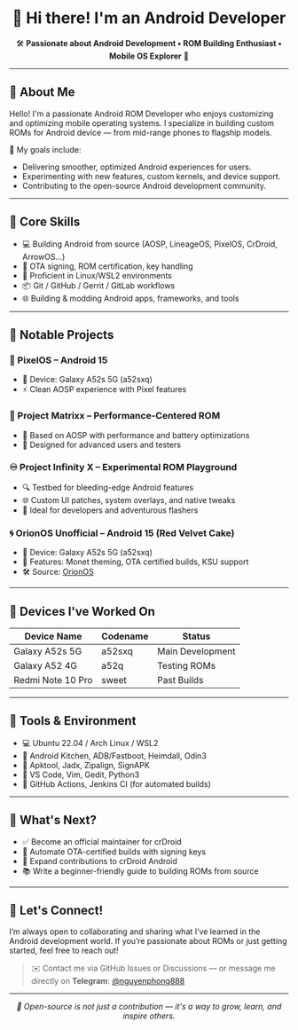 <h1 align="center">👋 Hi there! I'm an Android Developer</h1>

<p align="center">
  🛠️ <strong>Passionate about Android Development • ROM Building Enthusiast • Mobile OS Explorer</strong> 📱
</p>

---

## 📖 About Me

Hello! I'm a passionate Android ROM Developer who enjoys customizing and optimizing mobile operating systems. I specialize in building custom ROMs for Android device — from mid-range phones to flagship models.

🔧 My goals include:
- Delivering smoother, optimized Android experiences for users.
- Experimenting with new features, custom kernels, and device support.
- Contributing to the open-source Android development community.

---

## 🧠 Core Skills

- 💻 Building Android from source (AOSP, LineageOS, PixelOS, CrDroid, ArrowOS...)
- 🧩 OTA signing, ROM certification, key handling
- 🐧 Proficient in Linux/WSL2 environments
- 📦 Git / GitHub / Gerrit / GitLab workflows
- 🌐 Building & modding Android apps, frameworks, and tools

---

## 🚀 Notable Projects

### 🌈 PixelOS – Android 15
- 📱 Device: Galaxy A52s 5G (a52sxq)
- ⚡ Clean AOSP experience with Pixel features

### 🧪 Project Matrixx – Performance-Centered ROM
- 🧬 Based on AOSP with performance and battery optimizations
- 📱 Designed for advanced users and testers

### ♾️ Project Infinity X – Experimental ROM Playground
- 🔍 Testbed for bleeding-edge Android features
- 🌐 Custom UI patches, system overlays, and native tweaks
- 🚀 Ideal for developers and adventurous flashers

### 🌀 OrionOS Unofficial – Android 15 (Red Velvet Cake)
- 📱 Device: Galaxy A52s 5G (a52sxq)
- 🌟 Features: Monet theming, OTA certified builds, KSU support
- 🛠️ Source: [OrionOS](https://github.com/Orion-Project)

---

## 📱 Devices I've Worked On

| Device Name       | Codename | Status           |
|-------------------|----------|------------------|
| Galaxy A52s 5G    | a52sxq   | Main Development |
| Galaxy A52 4G     | a52q     | Testing ROMs     |
| Redmi Note 10 Pro | sweet    | Past Builds      |

---

## 🧰 Tools & Environment

- 💻 Ubuntu 22.04 / Arch Linux / WSL2
- 🔧 Android Kitchen, ADB/Fastboot, Heimdall, Odin3
- 🧠 Apktool, Jadx, Zipalign, SignAPK
- 📘 VS Code, Vim, Gedit, Python3
- 🚀 GitHub Actions, Jenkins CI (for automated builds)

---

## 🎯 What's Next?

- ✅ Become an official maintainer for crDroid
- 🔄 Automate OTA-certified builds with signing keys
- 🧬 Expand contributions to crDroid Android
- 📚 Write a beginner-friendly guide to building ROMs from source

---

## 💬 Let's Connect!

I’m always open to collaborating and sharing what I’ve learned in the Android development world. If you’re passionate about ROMs or just getting started, feel free to reach out!

> ✉️ Contact me via GitHub Issues or Discussions — or message me directly on **Telegram**: [@nguyenphong888](https://t.me/nguyenphong888)

---

<p align="center">
  <em>📍 Open-source is not just a contribution — it's a way to grow, learn, and inspire others.</em>
</p>
